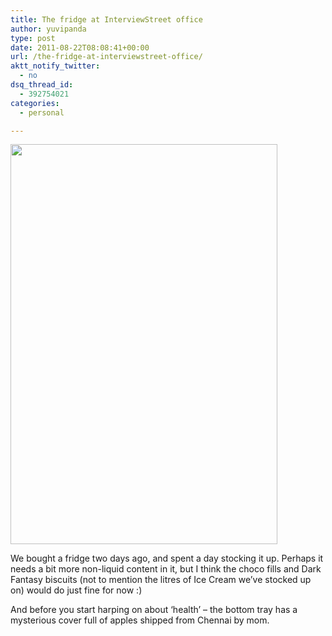 ```yaml
---
title: The fridge at InterviewStreet office
author: yuvipanda
type: post
date: 2011-08-22T08:08:41+00:00
url: /the-fridge-at-interviewstreet-office/
aktt_notify_twitter:
  - no
dsq_thread_id:
  - 392754021
categories:
  - personal

---
```

[<img src="https://lh4.googleusercontent.com/-XYJudYtQiNc/TlIGAvOnTrI/AAAAAAAABHI/CCqigvtFDSk/s640/IMG_4879.JPG" height="640" width="427" />][1]

We bought a fridge two days ago, and spent a day stocking it up. Perhaps it needs a bit more non-liquid content in it, but I think the choco fills and Dark Fantasy biscuits (not to mention the litres of Ice Cream we&#8217;ve stocked up on) would do just fine for now :)

And before you start harping on about &#8216;health&#8217; &#8211; the bottom tray has a mysterious cover full of apples shipped from Chennai by mom. 

<!-- #VIMPRESS_TAG# http://yuvi.in/blog/wp-content/uploads/2011/08/vimpress_4e520e87_mkd.txt vimpress_4e520e87_mkd.txt -->

 [1]: https://picasaweb.google.com/lh/photo/lc-eDwUpi--JoOsYuazE7A?feat=embedwebsite